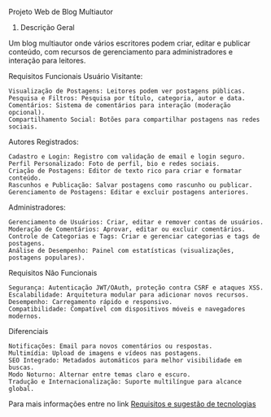 Projeto Web de Blog Multiautor
1. Descrição Geral

Um blog multiautor onde vários escritores podem criar, editar e publicar conteúdo, com recursos de gerenciamento para administradores e interação para leitores.

Requisitos Funcionais
Usuário Visitante:

    Visualização de Postagens: Leitores podem ver postagens públicas.
    Pesquisa e Filtros: Pesquisa por título, categoria, autor e data.
    Comentários: Sistema de comentários para interação (moderação opcional).
    Compartilhamento Social: Botões para compartilhar postagens nas redes sociais.

Autores Registrados:

    Cadastro e Login: Registro com validação de email e login seguro.
    Perfil Personalizado: Foto de perfil, bio e redes sociais.
    Criação de Postagens: Editor de texto rico para criar e formatar conteúdo.
    Rascunhos e Publicação: Salvar postagens como rascunho ou publicar.
    Gerenciamento de Postagens: Editar e excluir postagens anteriores.

Administradores:

    Gerenciamento de Usuários: Criar, editar e remover contas de usuários.
    Moderação de Comentários: Aprovar, editar ou excluir comentários.
    Controle de Categorias e Tags: Criar e gerenciar categorias e tags de postagens.
    Análise de Desempenho: Painel com estatísticas (visualizações, postagens populares).



Requisitos Não Funcionais

    Segurança: Autenticação JWT/OAuth, proteção contra CSRF e ataques XSS.
    Escalabilidade: Arquitetura modular para adicionar novos recursos.
    Desempenho: Carregamento rápido e responsivo.
    Compatibilidade: Compatível com dispositivos móveis e navegadores modernos.


Diferenciais

    Notificações: Email para novos comentários ou respostas.
    Multimídia: Upload de imagens e vídeos nas postagens.
    SEO Integrado: Metadados automáticos para melhor visibilidade em buscas.
    Modo Noturno: Alternar entre temas claro e escuro.
    Tradução e Internacionalização: Suporte multilíngue para alcance global.


Para mais informações entre no link 
[Requisitos e sugestão de tecnologias](https://chatgpt.com/share/675d0c4a-3f04-8011-a856-3a075909eeed)
